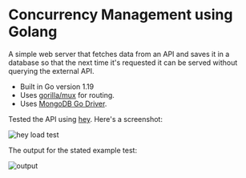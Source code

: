 # Concurrency Management using Golang

A simple web server that fetches data from an API and saves it in a database so that the next time it's requested it can be served without querying the external API.

- Built in Go version 1.19
- Uses [gorilla/mux](https://github.com/gorilla/mux) for routing.
- Uses [MongoDB Go Driver](https://github.com/mongodb/mongo-go-driver).

Tested the API using [hey](https://github.com/rakyll/hey). Here's a screenshot:

![hey load test](https://user-images.githubusercontent.com/89561537/226923899-d5c9a91f-a72e-43d2-8505-84c2c507ca7a.png)

The output for the stated example test:

![output](https://user-images.githubusercontent.com/89561537/226924193-b2a89806-c7f6-4506-9ee8-bacf2d36ef1b.png)
